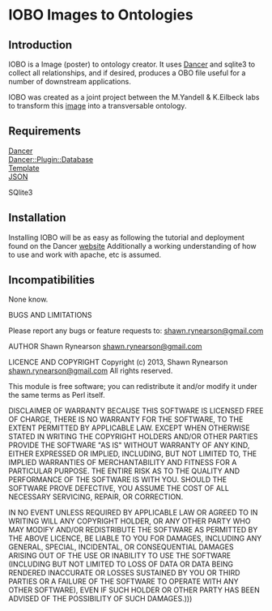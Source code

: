 <h1>IOBO Images to Ontologies</h1>

<h2>Introduction</h2>

IOBO is a Image (poster) to ontology creator.  It uses <a href="http://www.perldancer.org" target="_blank">Dancer</a>
and sqlite3 to collect all relationships, and if desired, produces a OBO file useful for a number of downstream
applications.

IOBO was created as a joint project between the M.Yandell & K.Eilbeck labs to transform this <a href="http://www.garlandscience.com/res/9780815342199/supplementary/Pathways_in_Human_Cancer.pdf" target="_blank">image</a>
into a transversable ontology.


<h2>Requirements</h2>

<a href="http://www.perldancer.org" target="_blank">Dancer</a><br>
<a href="https://metacpan.org/pod/Dancer::Plugin::Database" target="_blank">Dancer::Plugin::Database</a><br>
<a href="https://metacpan.org/pod/Template" target="_blank">Template</a><br>
<a href="https://metacpan.org/pod/JSON" target="_blank">JSON</a><br>

SQlite3


<h2>Installation</h2>

Installing IOBO will be as easy as following the tutorial and deployment found on the Dancer <a href="http://www.perldancer.org/documentation" target="_blank">website</a>
Additionally a working understanding of how to use and work with apache, etc is assumed.


<h2>Incompatibilities</h2>

None know.

BUGS AND LIMITATIONS

Please report any bugs or feature requests to: shawn.rynearson@gmail.com

AUTHOR Shawn Rynearson <shawn.rynearson@gmail.com>

LICENCE AND COPYRIGHT Copyright (c) 2013, Shawn Rynearson <shawn.rynearson@gmail.com> All rights reserved.

This module is free software; you can redistribute it and/or modify it under the same terms as Perl itself.

DISCLAIMER OF WARRANTY BECAUSE THIS SOFTWARE IS LICENSED FREE OF CHARGE, THERE IS NO WARRANTY FOR THE SOFTWARE, TO THE EXTENT PERMITTED BY APPLICABLE LAW. EXCEPT WHEN OTHERWISE STATED IN WRITING THE COPYRIGHT HOLDERS AND/OR OTHER PARTIES PROVIDE THE SOFTWARE "AS IS" WITHOUT WARRANTY OF ANY KIND, EITHER EXPRESSED OR IMPLIED, INCLUDING, BUT NOT LIMITED TO, THE IMPLIED WARRANTIES OF MERCHANTABILITY AND FITNESS FOR A PARTICULAR PURPOSE. THE ENTIRE RISK AS TO THE QUALITY AND PERFORMANCE OF THE SOFTWARE IS WITH YOU. SHOULD THE SOFTWARE PROVE DEFECTIVE, YOU ASSUME THE COST OF ALL NECESSARY SERVICING, REPAIR, OR CORRECTION.

IN NO EVENT UNLESS REQUIRED BY APPLICABLE LAW OR AGREED TO IN WRITING WILL ANY COPYRIGHT HOLDER, OR ANY OTHER PARTY WHO MAY MODIFY AND/OR REDISTRIBUTE THE SOFTWARE AS PERMITTED BY THE ABOVE LICENCE, BE LIABLE TO YOU FOR DAMAGES, INCLUDING ANY GENERAL, SPECIAL, INCIDENTAL, OR CONSEQUENTIAL DAMAGES ARISING OUT OF THE USE OR INABILITY TO USE THE SOFTWARE (INCLUDING BUT NOT LIMITED TO LOSS OF DATA OR DATA BEING RENDERED INACCURATE OR LOSSES SUSTAINED BY YOU OR THIRD PARTIES OR A FAILURE OF THE SOFTWARE TO OPERATE WITH ANY OTHER SOFTWARE), EVEN IF SUCH HOLDER OR OTHER PARTY HAS BEEN ADVISED OF THE POSSIBILITY OF SUCH DAMAGES.)))
